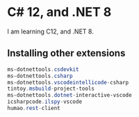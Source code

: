 # C# 12, and .NET 8

I am learning C12, and .NET 8.

## Installing other extensions

```powershell
ms-dotnettools.csdevkit
ms-dotnettools.csharp
ms-dotnettools.vscodeintellicode-csharp
tintoy.msbuild-project-tools
ms-dotnettools.dotnet-interactive-vscode
icsharpcode.ilspy-vscode
humao.rest-client
```
